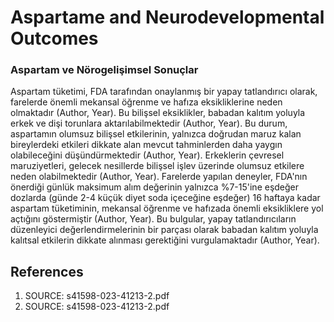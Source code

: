 # Aspartame and Neurodevelopmental Outcomes

### Aspartam ve Nörogelişimsel Sonuçlar

Aspartam tüketimi, FDA tarafından onaylanmış bir yapay tatlandırıcı olarak, farelerde önemli mekansal öğrenme ve hafıza eksikliklerine neden olmaktadır (Author, Year). Bu bilişsel eksiklikler, babadan kalıtım yoluyla erkek ve dişi torunlara aktarılabilmektedir (Author, Year). Bu durum, aspartamın olumsuz bilişsel etkilerinin, yalnızca doğrudan maruz kalan bireylerdeki etkileri dikkate alan mevcut tahminlerden daha yaygın olabileceğini düşündürmektedir (Author, Year). Erkeklerin çevresel maruziyetleri, gelecek nesillerde bilişsel işlev üzerinde olumsuz etkilere neden olabilmektedir (Author, Year). Farelerde yapılan deneyler, FDA'nın önerdiği günlük maksimum alım değerinin yalnızca %7-15'ine eşdeğer dozlarda (günde 2-4 küçük diyet soda içeceğine eşdeğer) 16 haftaya kadar aspartam tüketiminin, mekansal öğrenme ve hafızada önemli eksikliklere yol açtığını göstermiştir (Author, Year). Bu bulgular, yapay tatlandırıcıların düzenleyici değerlendirmelerinin bir parçası olarak babadan kalıtım yoluyla kalıtsal etkilerin dikkate alınması gerektiğini vurgulamaktadır (Author, Year).


## References

1. SOURCE: s41598-023-41213-2.pdf
2. SOURCE: s41598-023-41213-2.pdf
